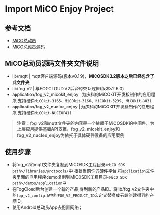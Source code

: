 # Import MiCO Enjoy Project

## 参考文档 

* [MiCO总动员](http://developer.mico.io/developer/md/bWljby1oYW5kYm9vay83Lk9wZW5fc291cmNlX3Byb2plY3QvMS5NaUNPX2Vuam95Lm1k)
* [MiCO总动员源码](http://developer.mico.io/developer/md/bWljby1oYW5kYm9vay9Eb3dubG9hZC85Lk1pQ09fRW5qb3lfU0RLLm1k)

## MiCO总动员源码文件夹文件说明

* lib/mqtt | mqtt客户端源码(版本v0.1.9)，**MICOSDK3.2版本之后已经包含了此文件夹**
* lib/fog_v2 | 与FOGCLOUD V2后台的交互逻辑(版本v2.6.0)
* application/fog_v2_micokit_enjoy | 为庆科的MiCOKIT开发板制作的应用程序,支持硬件`MiCOkit-3165`、`MiCOkit-3166`、`MiCOkit-3239`、`MiCOkit-3031`
* application/fog_v2_nucleo_enjoy  | 为庆科的MiCOKIT开发板制作的应用程序,支持硬件`MiCOkit-NUCEOF411`

>**注意：fog_v2和mqtt文件夹的内容是一个依赖于MiCOSDK的中间件，为上层应用提供基础API支撑，fog_v2_micokit_enjoy和fog_v2_nucleo_enjoy为依托于具体硬件设备的应用案例**

## 使用步骤

* 将fog_v2和mqtt文件夹复制到MiCOSDK工程目录`<MiCO SDK path>/libraries/protocols/`中 根据当前你的硬件平台,将`application`文件夹里面的应用程序demo复制到MiCOSDK工程目录`<MiCO_SDK path>/demos/application`中
* 在FogCloud后台创建一个新的产品,得到新的产品ID。将lib/fog_v2文件夹中的`fog_v2_config.h`中的` FOG_V2_PRODUCT_ID `宏定义替换成云端创建得到的产品ID。
* 使用Android总动员App去配置网络；



